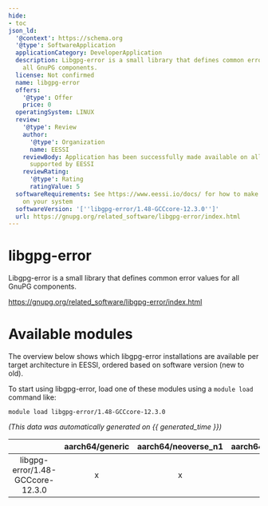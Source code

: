 ```yaml
---
hide:
- toc
json_ld:
  '@context': https://schema.org
  '@type': SoftwareApplication
  applicationCategory: DeveloperApplication
  description: Libgpg-error is a small library that defines common error values for
    all GnuPG components.
  license: Not confirmed
  name: libgpg-error
  offers:
    '@type': Offer
    price: 0
  operatingSystem: LINUX
  review:
    '@type': Review
    author:
      '@type': Organization
      name: EESSI
    reviewBody: Application has been successfully made available on all architectures
      supported by EESSI
    reviewRating:
      '@type': Rating
      ratingValue: 5
  softwareRequirements: See https://www.eessi.io/docs/ for how to make EESSI available
    on your system
  softwareVersion: '[''libgpg-error/1.48-GCCcore-12.3.0'']'
  url: https://gnupg.org/related_software/libgpg-error/index.html
---
```


libgpg-error
============


Libgpg-error is a small library that defines common error values for all GnuPG components.

https://gnupg.org/related_software/libgpg-error/index.html
# Available modules


The overview below shows which libgpg-error installations are available per target architecture in EESSI, ordered based on software version (new to old).

To start using libgpg-error, load one of these modules using a `module load` command like:

```shell
module load libgpg-error/1.48-GCCcore-12.3.0
```

*(This data was automatically generated on {{ generated_time }})*  

| |aarch64/generic|aarch64/neoverse_n1|aarch64/neoverse_v1|x86_64/generic|x86_64/amd/zen2|x86_64/amd/zen3|x86_64/amd/zen4|x86_64/intel/haswell|x86_64/intel/sapphirerapids|x86_64/intel/skylake_avx512|
| :---: | :---: | :---: | :---: | :---: | :---: | :---: | :---: | :---: | :---: | :---: |
|libgpg-error/1.48-GCCcore-12.3.0|x|x|x|x|x|x|x|x|x|x|
